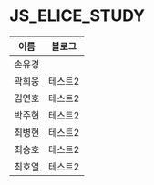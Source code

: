 # JS_ELICE_STUDY
|**이름**|**블로그**|
|----|---|
|손유경||
|곽희웅|테스트2|
|김연호|테스트2|
|박주현|테스트2|
|최병현|테스트2|
|최승호|테스트2|
|최호열|테스트2|
